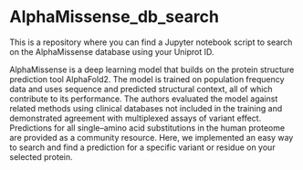 # AlphaMissense_db_search

This is a repository where you can find a Jupyter notebook script to search on the AlphaMissense database using your Uniprot ID. 

AlphaMissense is a deep learning model that builds on the protein structure prediction tool AlphaFold2. The model is trained on population frequency data and uses sequence and predicted structural context, all of which contribute to its performance. The authors evaluated the model against related methods using clinical databases not included in the training and demonstrated agreement with multiplexed assays of variant effect. Predictions for all single–amino acid substitutions in the human proteome are provided as a community resource. Here, we implemented an easy way to search and find a prediction for a specific variant or residue on your selected protein.
